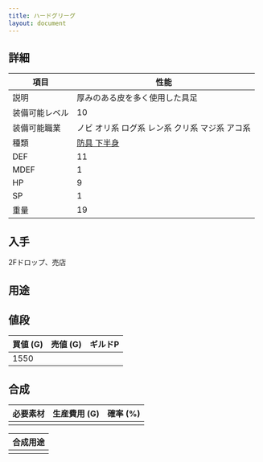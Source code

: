 ```yaml
---
title: ハードグリーグ
layout: document
---
```

## 詳細


|項目|性能|
|---|---|
|説明|厚みのある皮を多く使用した具足|
|装備可能レベル|10|
|装備可能職業|ノビ オリ系 ログ系 レン系 クリ系 マジ系 アコ系|
|種類|[防具 下半身](防具(下半身))|
|DEF|11|
|MDEF|1|
|HP|9|
|SP|1|
|重量|19|

## 入手

2Fドロップ、売店

## 用途


## 値段


|買値 (G)|売値 (G)|ギルドP|
|---|---|---|
|1550|||

## 合成


|必要素材|生産費用 (G)|確率 (%)|
|---|---|---|
||||


|合成用途|
|---|
||